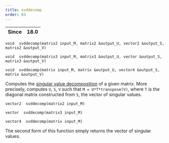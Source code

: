 ```yaml
---
title: svddecomp
order: 83
---
```

| Since | 18.0 |
| --- | --- |

`void  svddecomp(matrix2 input_M, matrix2 &output_U, vector2 &output_S, matrix2 &output_V)`

`void  svddecomp(matrix3 input_M, matrix3 &output_U, vector &output_S, matrix3 &output_V)`

`void  svddecomp(matrix input_M, matrix &output_U, vector4 &output_S, matrix &output_V)`

Computes the [singular value decomposition](http://en.wikipedia.org/wiki/Singular_value_decomposition) of a
given matrix. More precisely, computes `U`, `S`, `V` such that
`M = U*T*transpose(V)`, where `T` is the diagonal matrix constructed from `S`,
the vector of singular values.

`vector2  svddecomp(matrix2 input_M)`

`vector  svddecomp(matrix3 input_M)`

`vector4  svddecomp(matrix input_M)`

The second form of this function simply returns the vector of singular values.
